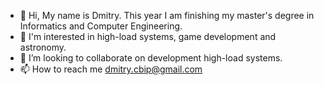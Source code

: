 - 👋 Hi, My name is Dmitry. This year I am finishing my master's degree in Informatics and Computer Engineering.
- 👀 I'm interested in high-load systems, game development and astronomy.
- 💞️ I’m looking to collaborate on development high-load systems.
- 📫 How to reach me dmitry.cbip@gmail.com

<!---
Dmitry-dms/Dmitry-dms is a ✨ special ✨ repository because its `README.md` (this file) appears on your GitHub profile.
You can click the Preview link to take a look at your changes.
--->
